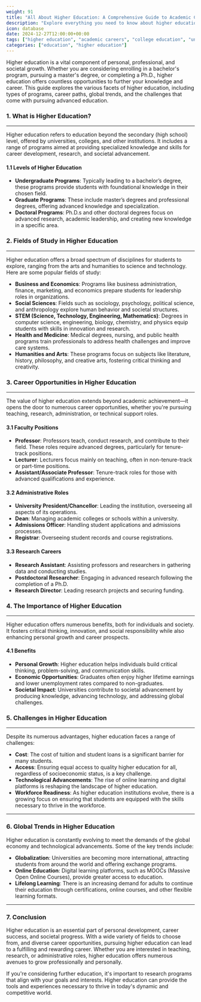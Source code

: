 ```yaml
---
weight: 91
title: "All About Higher Education: A Comprehensive Guide to Academic Careers"
description: "Explore everything you need to know about higher education, from undergraduate to doctoral programs, career opportunities in academia, and the importance of higher education in today's world."
icon: database
date: 2024-12-27T12:00:00+00:00
tags: ["higher education", "academic careers", "college education", "university programs", "education trends"]
categories: ["education", "higher education"]
---
```


Higher education is a vital component of personal, professional, and societal growth. Whether you are considering enrolling in a bachelor's program, pursuing a master's degree, or completing a Ph.D., higher education offers countless opportunities to further your knowledge and career. This guide explores the various facets of higher education, including types of programs, career paths, global trends, and the challenges that come with pursuing advanced education.

### 1. What is Higher Education?

---

Higher education refers to education beyond the secondary (high school) level, offered by universities, colleges, and other institutions. It includes a range of programs aimed at providing specialized knowledge and skills for career development, research, and societal advancement.

#### 1.1 Levels of Higher Education

- **Undergraduate Programs**: Typically leading to a bachelor’s degree, these programs provide students with foundational knowledge in their chosen field.
- **Graduate Programs**: These include master’s degrees and professional degrees, offering advanced knowledge and specialization.
- **Doctoral Programs**: Ph.D.s and other doctoral degrees focus on advanced research, academic leadership, and creating new knowledge in a specific area.

### 2. Fields of Study in Higher Education

---

Higher education offers a broad spectrum of disciplines for students to explore, ranging from the arts and humanities to science and technology. Here are some popular fields of study:

- **Business and Economics**: Programs like business administration, finance, marketing, and economics prepare students for leadership roles in organizations.
- **Social Sciences**: Fields such as sociology, psychology, political science, and anthropology explore human behavior and societal structures.
- **STEM (Science, Technology, Engineering, Mathematics)**: Degrees in computer science, engineering, biology, chemistry, and physics equip students with skills in innovation and research.
- **Health and Medicine**: Medical degrees, nursing, and public health programs train professionals to address health challenges and improve care systems.
- **Humanities and Arts**: These programs focus on subjects like literature, history, philosophy, and creative arts, fostering critical thinking and creativity.

### 3. Career Opportunities in Higher Education

---

The value of higher education extends beyond academic achievement—it opens the door to numerous career opportunities, whether you're pursuing teaching, research, administration, or technical support roles.

#### 3.1 Faculty Positions

- **Professor**: Professors teach, conduct research, and contribute to their field. These roles require advanced degrees, particularly for tenure-track positions.
- **Lecturer**: Lecturers focus mainly on teaching, often in non-tenure-track or part-time positions.
- **Assistant/Associate Professor**: Tenure-track roles for those with advanced qualifications and experience.

#### 3.2 Administrative Roles

- **University President/Chancellor**: Leading the institution, overseeing all aspects of its operations.
- **Dean**: Managing academic colleges or schools within a university.
- **Admissions Officer**: Handling student applications and admissions processes.
- **Registrar**: Overseeing student records and course registrations.

#### 3.3 Research Careers

- **Research Assistant**: Assisting professors and researchers in gathering data and conducting studies.
- **Postdoctoral Researcher**: Engaging in advanced research following the completion of a Ph.D.
- **Research Director**: Leading research projects and securing funding.

### 4. The Importance of Higher Education

---

Higher education offers numerous benefits, both for individuals and society. It fosters critical thinking, innovation, and social responsibility while also enhancing personal growth and career prospects.

#### 4.1 Benefits

- **Personal Growth**: Higher education helps individuals build critical thinking, problem-solving, and communication skills.
- **Economic Opportunities**: Graduates often enjoy higher lifetime earnings and lower unemployment rates compared to non-graduates.
- **Societal Impact**: Universities contribute to societal advancement by producing knowledge, advancing technology, and addressing global challenges.

### 5. Challenges in Higher Education

---

Despite its numerous advantages, higher education faces a range of challenges:
- **Cost**: The cost of tuition and student loans is a significant barrier for many students.
- **Access**: Ensuring equal access to quality higher education for all, regardless of socioeconomic status, is a key challenge.
- **Technological Advancements**: The rise of online learning and digital platforms is reshaping the landscape of higher education.
- **Workforce Readiness**: As higher education institutions evolve, there is a growing focus on ensuring that students are equipped with the skills necessary to thrive in the workforce.

---

### 6. Global Trends in Higher Education

Higher education is constantly evolving to meet the demands of the global economy and technological advancements. Some of the key trends include:
- **Globalization**: Universities are becoming more international, attracting students from around the world and offering exchange programs.
- **Online Education**: Digital learning platforms, such as MOOCs (Massive Open Online Courses), provide greater access to education.
- **Lifelong Learning**: There is an increasing demand for adults to continue their education through certifications, online courses, and other flexible learning formats.

---

### 7. Conclusion

Higher education is an essential part of personal development, career success, and societal progress. With a wide variety of fields to choose from, and diverse career opportunities, pursuing higher education can lead to a fulfilling and rewarding career. Whether you are interested in teaching, research, or administrative roles, higher education offers numerous avenues to grow professionally and personally.

If you're considering further education, it's important to research programs that align with your goals and interests. Higher education can provide the tools and experiences necessary to thrive in today's dynamic and competitive world.
